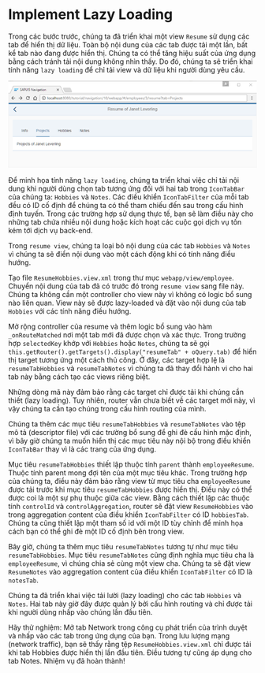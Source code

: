 # Implement Lazy Loading

Trong các bước trước, chúng ta đã triển khai một view `Resume` sử dụng các tab để hiển thị dữ liệu. Toàn bộ nội dung của các tab được tải một lần, bất kể tab nào đang được hiển thị. Chúng ta có thể tăng hiệu suất của ứng dụng bằng cách tránh tải nội dung không nhìn thấy. Do đó, chúng ta sẽ triển khai tính năng `lazy loading` để chỉ tải view và dữ liệu khi người dùng yêu cầu.

![alt text](image-8.png)

Để minh họa tính năng `lazy loading`, chúng ta triển khai việc chỉ tải nội dung khi người dùng chọn tab tương ứng đối với hai tab trong `IconTabBar` của chúng ta: `Hobbies` và `Notes`. Các điều khiển `IconTabFilter` của mỗi tab đều có ID cố định để chúng ta có thể tham chiếu đến sau trong cấu hình định tuyến. Trong các trường hợp sử dụng thực tế, bạn sẽ làm điều này cho những tab chứa nhiều nội dung hoặc kích hoạt các cuộc gọi dịch vụ tốn kém tới dịch vụ back-end.

Trong `resume view`, chúng ta loại bỏ nội dung của các tab `Hobbies` và `Notes` vì chúng ta sẽ điền nội dung vào một cách động khi có tính năng điều hướng.

Tạo file `ResumeHobbies.view.xml` trong thư mục `webapp/view/employee`. Chuyển nội dung của tab đã có trước đó trong `resume view` sang file này. Chúng ta không cần một controller cho view này vì không có logic bổ sung nào liên quan. View này sẽ được lazy-loaded và đặt vào nội dung của tab `Hobbies` với các tính năng điều hướng.

Mở rộng controller của resume và thêm logic bổ sung vào hàm `_onRouteMatched` nơi một tab mới đã được chọn và xác thực. Trong trường hợp `selectedKey` khớp với `Hobbies` hoặc `Notes`, chúng ta sẽ gọi `this.getRouter().getTargets().display("resumeTab" + oQuery.tab)` để hiển thị target tương ứng một cách thủ công. Ở đây, các target hợp lệ là `resumeTabHobbies` và `resumeTabNotes` vì chúng ta đã thay đổi hành vi cho hai tab này bằng cách tạo các views riêng biệt.

Những dòng mã này đảm bảo rằng các target chỉ được tải khi chúng cần thiết (lazy loading). Tuy nhiên, router vẫn chưa biết về các target mới này, vì vậy chúng ta cần tạo chúng trong cấu hình routing của mình.

Chúng ta thêm các mục tiêu `resumeTabHobbies` và `resumeTabNotes` vào tệp mô tả (descriptor file) với các trường bổ sung để ghi đè cấu hình mặc định, vì bây giờ chúng ta muốn hiển thị các mục tiêu này nội bộ trong điều khiển `IconTabBar` thay vì là các trang của ứng dụng.

Mục tiêu `resumeTabHobbies` thiết lập thuộc tính `parent` thành `employeeResume`. Thuộc tính parent mong đợi tên của một mục tiêu khác. Trong trường hợp của chúng ta, điều này đảm bảo rằng view từ mục tiêu cha `employeeResume` được tải trước khi mục tiêu `resumeTabHobbies` được hiển thị. Điều này có thể được coi là một sự phụ thuộc giữa các view. Bằng cách thiết lập các thuộc tính `controlId` và `controlAggregation`, router sẽ đặt view `ResumeHobbies` vào trong aggregation content của điều khiển `IconTabFilter` có ID `hobbiesTab`. Chúng ta cũng thiết lập một tham số id với một ID tùy chỉnh để minh họa cách bạn có thể ghi đè một ID cố định bên trong view.

Bây giờ, chúng ta thêm mục tiêu `resumeTabNotes` tương tự như mục tiêu `resumeTabHobbies`. Mục tiêu `resumeTabNotes` cũng định nghĩa mục tiêu cha là `employeeResume`, vì chúng chia sẻ cùng một view cha. Chúng ta sẽ đặt view `ResumeNotes` vào aggregation content của điều khiển `IconTabFilter` có ID là `notesTab`.

Chúng ta đã triển khai việc tải lười (lazy loading) cho các tab `Hobbies` và `Notes`. Hai tab này giờ đây được quản lý bởi cấu hình routing và chỉ được tải khi người dùng nhấp vào chúng lần đầu tiên.

Hãy thử nghiệm: Mở tab Network trong công cụ phát triển của trình duyệt và nhấp vào các tab trong ứng dụng của bạn. Trong lưu lượng mạng (network traffic), bạn sẽ thấy rằng tệp `ResumeHobbies.view.xml` chỉ được tải khi tab Hobbies được hiển thị lần đầu tiên. Điều tương tự cũng áp dụng cho tab Notes. Nhiệm vụ đã hoàn thành!
